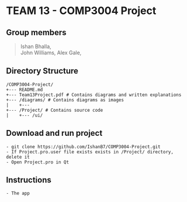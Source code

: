# TEAM 13 - COMP3004 Project 

## Group members

> Ishan Bhalla, <br>
John Williams,
Alex Gale,
> 

## Directory Structure

```
/COMP3004-Project/
+--- README.md 
+--- Team13Project.pdf # Contains diagrams and written explanations
+--- /diagrams/ # Contains diagrams as images
|    +--- 
+--- /Project/ # Contains source code
|    +--- /ui/
```

## Download and run project

```
- git clone https://github.com/IshanB7/COMP3004-Project.git
- If Project.pro.user file exists exists in /Project/ directory, delete it
- Open Project.pro in Qt
```

## Instructions
``` 
- The app 
```